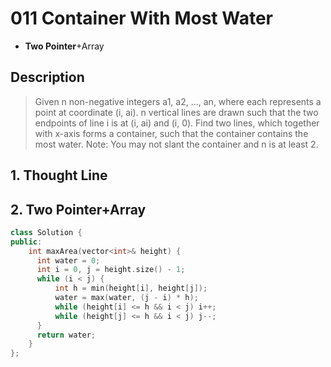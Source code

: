 # 011 Container With Most Water

-  **Two Pointer**+Array


## Description
>Given n non-negative integers a1, a2, ..., an, where each represents a point at coordinate (i, ai). n vertical lines are drawn such that the two endpoints of line i is at (i, ai) and (i, 0). Find two lines, which together with x-axis forms a container, such that the container contains the most water.
>Note: You may not slant the container and n is at least 2.

## 1. Thought Line



## 2.  **Two Pointer**+Array
```c++
class Solution {
public:
    int maxArea(vector<int>& height) {
      int water = 0;
      int i = 0, j = height.size() - 1;
      while (i < j) {
          int h = min(height[i], height[j]);
          water = max(water, (j - i) * h);
          while (height[i] <= h && i < j) i++;
          while (height[j] <= h && i < j) j--;
      }
      return water;
    }
};
```
